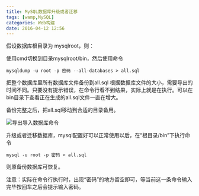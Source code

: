 ```yaml
---
title: MySQL数据库升级或者迁移  
tags: [wamp,MySQL]
categories: Web构建
date: 2016-04-12 12:56
---
```


假设数据库根目录为 mysqlroot，则：

使用cmd切换到目录mysqlroot/bin，然后使用命令

    mysqldump -u root -p 密码 --all-databases > all.sql

把整个数据库里所有数据库文件备份到all.sql
根据数据库文件的大小，需要导出的时间不同。只要没有提示错误，在命令行看不到结果，实际上就是在执行。可以在bin目录下查看正在生成的all.sql文件一直在增大。

备份完整之后，把all.sql移动到合适的目录备用。

![导出导入数据库命令](http://7xrl2u.com1.z0.glb.clouddn.com/0000mysql.png)
 

升级或者迁移数据库，mysql配置好可以正常使用以后，在“根目录/bin”下执行命令

    mysql -u root -p 密码 < all.sql

则原备份数据库可恢复。

注意：实际在命令行执行时，出现“密码”的地方留空即可，等当前这一条命令输入完毕按回车之后会提示输入密码。
